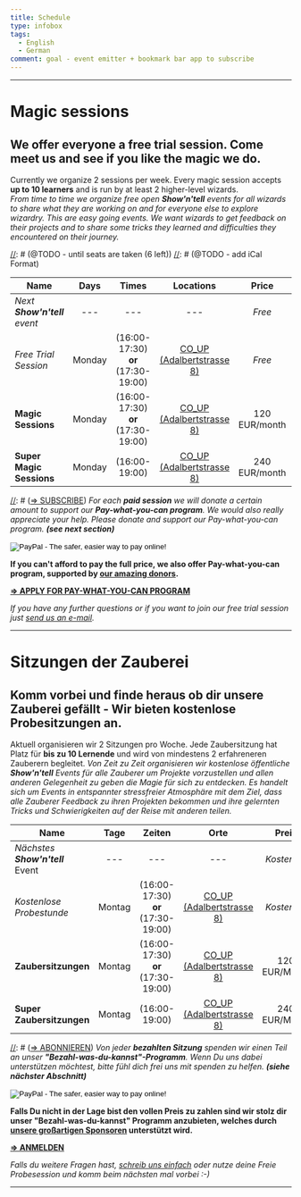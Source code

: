 ```yaml
---
title: Schedule
type: infobox
tags:
  - English
  - German
comment: goal - event emitter + bookmark bar app to subscribe
---
```


---
[](#english)
# Magic sessions

## We offer everyone a free trial session. Come meet us and see if you like the magic we do. 

Currently we organize 2 sessions per week. Every magic session accepts **up to 10 learners** and is run by at least 2 higher-level wizards.  
*From time to time we organize free open **Show'n'tell** events for all wizards to share what they are working on and for everyone else to explore wizardry. This are easy going events. We want wizards to get feedback on their projects and to share some tricks they learned and difficulties they encountered on their journey.*

[//]: # (@TODO - next free workshop - sunday)
[//]: # (@TODO - monday + thursday sessions)
[//]: # (@TODO - until seats are taken (6 left))
[//]: # (@TODO - add iCal Format)

| Name                      | Days     | Times         | Locations | Price | Terms |
| ------------------------- |:--------:|:-------------:|:---------:|:-----:| :----:|
| *Next* ***Show'n'tell** event*       |  ---  | --- | --- |       *Free*    | --- |
| *Free Trial Session*        |  Monday  | (16:00-17:30) **or** (17:30-19:00) | [CO_UP (Adalbertstrasse 8)](https://www.google.de/maps/dir//co.up,+Adalbertstra%C3%9Fe+8,+10999+Berlin,+Deutschland/@52.50033,13.419786,17z/data=!4m12!1m3!3m2!1s0x47a84e337e23d413:0x2cfd69e5a9f68f1a!2sco.up!4m7!1m0!1m5!1m1!1s0x47a84e337e23d413:0x2cfd69e5a9f68f1a!2m2!1d13.419786!2d52.50033) |       *Free*    | **(Once / Learner)** |
| **Magic Sessions**            |  Monday  | (16:00-17:30) **or** (17:30-19:00) | [CO_UP (Adalbertstrasse 8)](https://www.google.de/maps/dir//co.up,+Adalbertstra%C3%9Fe+8,+10999+Berlin,+Deutschland/@52.50033,13.419786,17z/data=!4m12!1m3!3m2!1s0x47a84e337e23d413:0x2cfd69e5a9f68f1a!2sco.up!4m7!1m0!1m5!1m1!1s0x47a84e337e23d413:0x2cfd69e5a9f68f1a!2m2!1d13.419786!2d52.50033) | 120 EUR/month |     (4 x 1.5h) / month     |
| **Super Magic Sessions**      |  Monday  | (16:00-19:00) | [CO_UP (Adalbertstrasse 8)](https://www.google.de/maps/dir//co.up,+Adalbertstra%C3%9Fe+8,+10999+Berlin,+Deutschland/@52.50033,13.419786,17z/data=!4m12!1m3!3m2!1s0x47a84e337e23d413:0x2cfd69e5a9f68f1a!2sco.up!4m7!1m0!1m5!1m1!1s0x47a84e337e23d413:0x2cfd69e5a9f68f1a!2m2!1d13.419786!2d52.50033) | 240 EUR/month |      (4 x 3h) / month      |

[//]: # ([=> SUBSCRIBE](...))
*For each **paid session** we will donate a certain amount to support our **Pay-what-you-can program**. We would also really appreciate your help. Please donate and support our Pay-what-you-can program. **(see next section)***

<form action="https://www.paypal.com/cgi-bin/webscr" method="post" target="_top">
<input type="hidden" name="cmd" value="_s-xclick">
<input type="hidden" name="hosted_button_id" value="XBL642GPC374S">
<input type="image" src="https://www.paypalobjects.com/en_US/i/btn/btn_subscribeCC_LG.gif" border="0" name="submit" alt="PayPal - The safer, easier way to pay online!">
<img alt="" border="0" src="https://www.paypalobjects.com/en_US/i/scr/pixel.gif" width="1" height="1">
</form>

**If you can't afford to pay the full price, we also offer Pay-what-you-can program, supported by [our amazing donors](...).**

**[=> APPLY FOR PAY-WHAT-YOU-CAN PROGRAM](mailto:wizard@amigos.institute?Subject=Application:%20For%20the%20Pay-what-you-can%20program&Body=%0D%0A)**

*If you have any further questions or if you want to join our free trial session just [send us an e-mail](mailto:wizard@amigos.institute).*

---
[](#german)

# Sitzungen der Zauberei

## Komm vorbei und finde heraus ob dir unsere Zauberei gefällt - Wir bieten kostenlose Probesitzungen an.

Aktuell organisieren wir 2 Sitzungen pro Woche. Jede Zaubersitzung hat Platz für **bis zu 10 Lernende** und wird von mindestens 2 erfahreneren Zauberern begleitet.
*Von Zeit zu Zeit organisieren wir kostenlose öffentliche **Show'n'tell** Events für alle Zauberer um Projekte vorzustellen und allen anderen Gelegenheit zu geben die Magie für sich zu entdecken. Es handelt sich um Events in entspannter stressfreier Atmosphäre mit dem Ziel, dass alle Zauberer Feedback zu ihren Projekten bekommen und ihre gelernten Tricks und Schwierigkeiten auf der Reise mit anderen teilen.*

| Name                      | Tage     | Zeiten         | Orte | Preis | Konditionen |
| ------------------------- |:--------:|:-------------:|:---------:|:-----:| :----:|
| *Nächstes **Show'n'tell*** Event       |  ---  | --- | --- |       *Kostenlos*    | --- |
| *Kostenlose Probestunde*        |  Montag  | (16:00-17:30) **or** (17:30-19:00) | [CO_UP (Adalbertstrasse 8)](https://www.google.de/maps/dir//co.up,+Adalbertstra%C3%9Fe+8,+10999+Berlin,+Deutschland/@52.50033,13.419786,17z/data=!4m12!1m3!3m2!1s0x47a84e337e23d413:0x2cfd69e5a9f68f1a!2sco.up!4m7!1m0!1m5!1m1!1s0x47a84e337e23d413:0x2cfd69e5a9f68f1a!2m2!1d13.419786!2d52.50033) |       *Kostenlos*    | **(Einmalig / Lerner)** |
| **Zaubersitzungen**            |  Montag  | (16:00-17:30) **or** (17:30-19:00) | [CO_UP (Adalbertstrasse 8)](https://www.google.de/maps/dir//co.up,+Adalbertstra%C3%9Fe+8,+10999+Berlin,+Deutschland/@52.50033,13.419786,17z/data=!4m12!1m3!3m2!1s0x47a84e337e23d413:0x2cfd69e5a9f68f1a!2sco.up!4m7!1m0!1m5!1m1!1s0x47a84e337e23d413:0x2cfd69e5a9f68f1a!2m2!1d13.419786!2d52.50033) | 120 EUR/Monat |     (4 x 1,5 Std.) / Monat     |
| **Super Zaubersitzungen**      |  Montag  | (16:00-19:00) | [CO_UP (Adalbertstrasse 8)](https://www.google.de/maps/dir//co.up,+Adalbertstra%C3%9Fe+8,+10999+Berlin,+Deutschland/@52.50033,13.419786,17z/data=!4m12!1m3!3m2!1s0x47a84e337e23d413:0x2cfd69e5a9f68f1a!2sco.up!4m7!1m0!1m5!1m1!1s0x47a84e337e23d413:0x2cfd69e5a9f68f1a!2m2!1d13.419786!2d52.50033) | 240 EUR/Monat |      (4 x 3 Std.) / Monat      |

[//]: # ([=> ABONNIEREN](...))
*Von jeder **bezahlten Sitzung** spenden wir einen Teil an unser **"Bezahl-was-du-kannst"-Programm**. Wenn Du uns dabei unterstützen möchtest, bitte fühl dich frei uns mit spenden zu helfen. **(siehe nächster Abschnitt)***

<form action="https://www.paypal.com/cgi-bin/webscr" method="post" target="_top">
<input type="hidden" name="cmd" value="_s-xclick">
<input type="hidden" name="hosted_button_id" value="XBL642GPC374S">
<input type="image" src="https://www.paypalobjects.com/en_US/i/btn/btn_subscribeCC_LG.gif" border="0" name="submit" alt="PayPal - The safer, easier way to pay online!">
<img alt="" border="0" src="https://www.paypalobjects.com/en_US/i/scr/pixel.gif" width="1" height="1">
</form>

**Falls Du nicht in der Lage bist den vollen Preis zu zahlen sind wir stolz dir unser "Bezahl-was-du-kannst" Programm anzubieten, welches durch [unsere großartigen Sponsoren](...) unterstützt wird.**

**[=> ANMELDEN](mailto:wizard@amigos.institute?Subject=Application:%20For%20the%20Pay-what-you-can%20program&Body=%0D%0A)**

*Falls du weitere Fragen hast, [schreib uns einfach](mailto:wizard@amigos.institute) oder nutze deine Freie Probesession und komm beim nächsten mal vorbei :-)*

---

